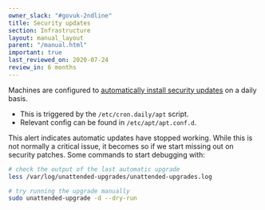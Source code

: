 ```yaml
---
owner_slack: "#govuk-2ndline"
title: Security updates
section: Infrastructure
layout: manual_layout
parent: "/manual.html"
important: true
last_reviewed_on: 2020-07-24
review_in: 6 months
---
```


Machines are configured to [automatically install security updates](https://help.ubuntu.com/community/AutomaticSecurityUpdates#Using_the_.22unattended-upgrades.22_package) on a daily basis.

- This is triggered by the `/etc/cron.daily/apt` script.
- Relevant config can be found in `/etc/apt/apt.conf.d`.

This alert indicates automatic updates have stopped working. While this is not normally a critical issue, it becomes so if we start missing out on security patches. Some commands to start debugging with:

```bash
# check the output of the last automatic upgrade
less /var/log/unattended-upgrades/unattended-upgrades.log

# try running the upgrade manually
sudo unattended-upgrade -d --dry-run
```
